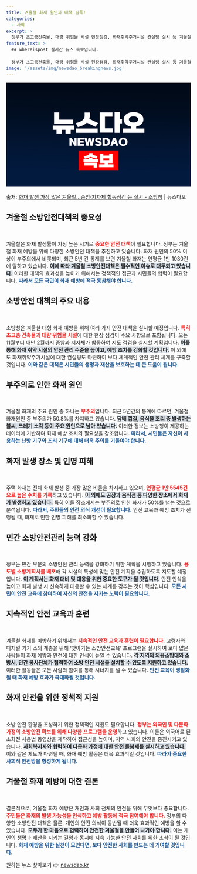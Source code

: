```yaml
---
title: 겨울철 화재 원인과 대책 필독!
categories:
  - 사회
excerpt: >
  정부가 초고층건축물, 대량 위험물 시설 현장점검, 화재취약주거시설 컨설팅 실시 등 겨울철 대형화재 예방에 나…
feature_text: >
  ## whereispost 실시간 뉴스 속보입니다.

  정부가 초고층건축물, 대량 위험물 시설 현장점검, 화재취약주거시설 컨설팅 실시 등 겨울철 대형화재 예방에 나…
image: '/assets/img/newsdao_breakingnews.jpg'
---
```


![뉴스다오 속보](/assets/img/newsdao_breakingnews.jpg)

<p>출처: <a href="https://newsdao.kr/2351" rel="dofollow">화재 발생 가장 많은 겨울철…중앙·지자체 합동점검 등 실시 - 소방청</a> | 뉴스다오</p>

<h2 data-ke-size="size26">겨울철 소방안전대책의 중요성</h2>

<p data-ke-size="size16">&nbsp;</p>

겨울철은 화재 발생률이 가장 높은 시기로 <b><span style="color: #ee2323;">중요한 안전 대책</span></b>이 필요합니다. 정부는 겨울철 화재 예방을 위해 다양한 소방안전 대책을 추진하고 있습니다. 화재 원인의 50% 이상이 부주의에서 비롯되며, 최근 5년 간 통계를 보면 겨울철 화재는 연평균 1만 1030건에 달하고 있습니다. <b><span style="background-color: #21538527;">이에 따라 겨울철 소방안전대책은 필수적인 이슈로 대두되고 있습니다.</span></b> 이러한 대책의 효과성을 높이기 위해서는 정책적인 접근과 시민들의 협력이 필요합니다. <b><span style="color: #1a5490;">따라서 모든 국민이 화재 예방에 적극 동참해야 합니다.</span></b>

<h2 data-ke-size="size26">소방안전 대책의 주요 내용</h2>

<p data-ke-size="size16">&nbsp;</p>

소방청은 겨울철 대형 화재 예방을 위해 여러 가지 안전 대책을 실시할 예정입니다. <b><span style="color: #ee2323;">특히 초고층 건축물과 대량 위험물 시설</span></b>에 대한 현장 점검이 주요 사항으로 포함됩니다. 오는 11월부터 내년 2월까지 중앙과 지자체가 합동하여 지도 점검을 실시할 계획입니다. <b><span style="background-color: #21538527;">이를 통해 화재 취약 시설의 안전 관리 수준을 높이고, 예방 조치를 강화할 것입니다.</span></b> 이 외에도 화재취약주거시설에 대한 컨설팅도 마련하여 보다 체계적인 안전 관리 체계를 구축할 것입니다. <b><span style="color: #1a5490;">이와 같은 대책은 시민들의 생명과 재산을 보호하는 데 큰 도움이 됩니다.</span></b>

<h2 data-ke-size="size26">부주의로 인한 화재 원인</h2>

<p data-ke-size="size16">&nbsp;</p>

겨울철 화재의 주요 원인 중 하나는 <b><span style="color: #ee2323;">부주의</span></b>입니다. 최근 5년간의 통계에 따르면, 겨울철 화재원인 중 부주의가 50.8%를 차지하고 있습니다. <b><span style="background-color: #21538527;">담배 껍질, 음식물 조리 중 발생하는 불씨, 쓰레기 소각 등이 주요 원인으로 남아 있습니다.</span></b> 이러한 정보는 소방청이 제공하는 데이터에 기반하여 화재 예방 조치의 필요성을 강조합니다. <b><span style="color: #1a5490;">따라서, 시민들은 자신이 사용하는 난방 기구와 조리 기구에 대해 더욱 주의를 기울여야 합니다.</span></b>

<h2 data-ke-size="size26">화재 발생 장소 및 인명 피해</h2>

<p data-ke-size="size16">&nbsp;</p>

주택 화재는 전체 화재 발생 중 가장 많은 비율을 차지하고 있으며, <b><span style="color: #ee2323;">연평균 1만 5545건으로 높은 수치를 기록</span></b>하고 있습니다. <b><span style="background-color: #21538527;">이 외에도 공장과 음식점 등 다양한 장소에서 화재가 발생하고 있습니다.</span></b> 특히 이들 장소에서는 부주의로 인한 화재가 50%를 넘는 것으로 분석됩니다. <b><span style="color: #1a5490;">따라서, 주민들의 안전 의식 개선이 필요합니다.</span></b> 안전 교육과 예방 조치가 선행될 때, 화재로 인한 인명 피해를 최소화할 수 있습니다.

<h2 data-ke-size="size26">민간 소방안전관리 능력 강화</h2>

<p data-ke-size="size16">&nbsp;</p>

정부는 민간 부문의 소방안전 관리 능력을 강화하기 위한 계획을 시행하고 있습니다. <b><span style="color: #ee2323;">용도별 소방계획서를 배포</span></b>해 각 시설의 특성에 맞는 안전 계획을 수립하도록 지도할 예정입니다. <b><span style="background-color: #21538527;">이 계획서는 화재 대비 및 대응을 위한 중요한 도구가 될 것입니다.</span></b> 안전 인식을 높이고 화재 발생 시 신속하게 대응할 수 있는 체계를 갖추는 것이 핵심입니다. <b><span style="color: #1a5490;">모든 시민이 안전 교육에 참여하여 자신의 안전을 지키는 노력이 필요합니다.</span></b>

<h2 data-ke-size="size26">지속적인 안전 교육과 훈련</h2>

<p data-ke-size="size16">&nbsp;</p>

겨울철 화재를 예방하기 위해서는 <b><span style="color: #ee2323;">지속적인 안전 교육과 훈련이 필요합니다.</span></b> 고령자와 디지털 기기 소외 계층을 위해 ‘찾아가는 소방안전교육’ 프로그램을 실시하여 보다 많은 사람들이 화재 예방과 안전에 대한 인식이 높일 수 있습니다. <b><span style="background-color: #21538527;">각 지역의 의용소방대와 소방서, 민간 봉사단체가 협력하여 소방 안전 시설을 설치할 수 있도록 지원하고 있습니다.</span></b> 이러한 활동들은 모든 사람의 참여를 통해 시너지를 낼 수 있습니다. <b><span style="color: #1a5490;">안전 교육이 생활화될 때 화재 예방 효과가 극대화될 것입니다.</span></b>

<h2 data-ke-size="size26">화재 안전을 위한 정책적 지원</h2>

<p data-ke-size="size16">&nbsp;</p>

소방 안전 환경을 조성하기 위한 정책적인 지원도 필요합니다. <b><span style="color: #ee2323;">정부는 외국인 및 다문화가정의 소방안전 확보를 위해 다양한 프로그램을 운영</span></b>하고 있습니다. 이들은 외국어로 된 소화전 사용법 동영상을 제작하여 접근성을 높이며, 지역 사회의 안전을 증진시키고 있습니다. <b><span style="background-color: #21538527;">사회복지사와 협력하여 다문화 가정에 대한 안전 돌봄제를 실시하고 있습니다.</span></b> 이와 같은 제도가 마련될 때, 화재 예방 활동은 더욱 효과적일 것입니다. <b><span style="color: #1a5490;">따라가 중요한 사회적 안전망을 형성하게 됩니다.</span></b>

<h2 data-ke-size="size26">겨울철 화재 예방에 대한 결론</h2>

<p data-ke-size="size16">&nbsp;</p>

결론적으로, 겨울철 화재 예방은 개인과 사회 전체의 안전을 위해 무엇보다 중요합니다. <b><span style="color: #ee2323;">주민들은 화재의 발생 가능성을 인식하고 예방 활동에 적극 참여해야 합니다.</span></b> 정부의 다양한 소방안전 대책은 물론, 개인의 안전 의식이 동반될 때 더욱 효과적인 예방을 할 수 있습니다. <b><span style="background-color: #21538527;">모두가 한 마음으로 협력하여 안전한 겨울철을 만들어 나가야 합니다.</span></b> 이는 개인의 생명과 재산을 지키는 길임과 동시에 지속 가능한 안전 사회를 위한 초석이 될 것입니다. <b><span style="color: #1a5490;">화재 예방을 위한 실천이 모인다면, 보다 안전한 사회를 만드는 데 기여할 것입니다.</span></b> 

원하는 뉴스 찾아보기 👉 <a href="https://newsdao.kr" rel="dofollow">newsdao.kr</a>


